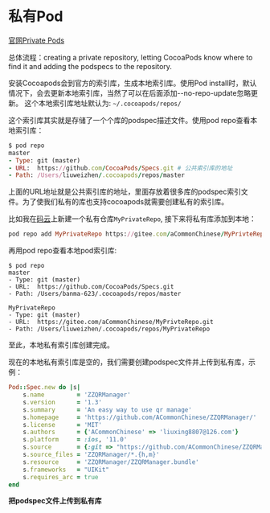 # 私有Pod

[官网Private Pods](http://guides.cocoapods.org/making/private-cocoapods.html)

总体流程：creating a private repository, letting CocoaPods know where to find it and adding the podspecs to the repository.

安装Cocoapods会到官方的索引库，生成本地索引库。使用Pod install时，默认情况下，会去更新本地索引库，当然了可以在后面添加--no-repo-update忽略更新。
这个本地索引库地址默认为: `~/.cocoapods/repos/`

这个索引库其实就是存储了一个个库的podspec描述文件。使用pod repo查看本地索引库：

```ruby
$ pod repo
master
- Type: git (master)
- URL:  https://github.com/CocoaPods/Specs.git # 公共索引库的地址
- Path: /Users/liuweizhen/.cocoapods/repos/master
```

上面的URL地址就是公共索引库的地址，里面存放着很多库的podspec索引文件。为了使我们私有的库也支持cocoapods就需要创建私有的索引库。

比如我在[码云](https://gitee.com/)上新建一个私有仓库`MyPrivateRepo`, 接下来将私有库添加到本地：

```ruby
pod repo add MyPrivateRepo https://gitee.com/aCommonChinese/MyPrivteRepo.git
```

再用pod repo查看本地pod索引库:

```
$ pod repo
master
- Type: git (master)
- URL:  https://github.com/CocoaPods/Specs.git
- Path: /Users/banma-623/.cocoapods/repos/master

MyPrivateRepo
- Type: git (master)
- URL:  https://gitee.com/aCommonChinese/MyPrivteRepo.git
- Path: /Users/liuweizhen/.cocoapods/repos/MyPrivateRepo
```

至此，本地私有索引库创建完成。

现在的本地私有索引库是空的，我们需要创建podspec文件并上传到私有库，示例：

```ruby
Pod::Spec.new do |s|
    s.name         = 'ZZQRManager'
    s.version      = '1.3'
    s.summary      = 'An easy way to use qr manage'
    s.homepage     = 'https://github.com/ACommonChinese/ZZQRManager/'
    s.license      = 'MIT'
    s.authors      = {'ACommonChinese' => 'liuxing8807@126.com'}
    s.platform     = :ios, '11.0'
    s.source       = {:git => "https://github.com/ACommonChinese/ZZQRManager.git", :tag => s.version}
    s.source_files = 'ZZQRManager/*.{h,m}'
    s.resource     = 'ZZQRManager/ZZQRManager.bundle'
    s.frameworks   = "UIKit"
    s.requires_arc = true
end
```

**把podspec文件上传到私有库**






